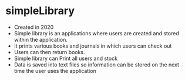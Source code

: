 # simpleLibrary

- Created in 2020
- Simple library is an applications where users are created and stored within the application.
- It prints various books and journals in which users can check out
- Users can then return books.
- Simple library can Print all users and stock
- Data is saved into text files so information can be stored on the next time the user uses the application 

